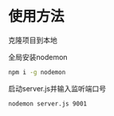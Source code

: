 # 使用方法

克隆项目到本地

全局安装nodemon

```sh
npm i -g nodemon
```

启动server.js并输入监听端口号

```sh
nodemon server.js 9001
```